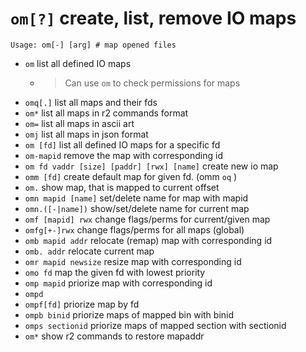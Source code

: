 <!-- TITLE: om -->

#  `om[?]` create, list, remove IO maps


```
Usage: om[-] [arg] # map opened files
```


- `om` list all defined IO maps
	- > Can use `om` to check permissions for maps
- `omq[.]` list all maps and their fds
- `om*` list all maps in r2 commands format
- `om=` list all maps in ascii art
- `omj` list all maps in json format
- `om [fd]` list all defined IO maps for a specific fd
- `om-mapid` remove the map with corresponding id
- `om fd vaddr [size] [paddr] [rwx] [name]` create new io map
- `omm [fd]` create default map for given fd. (omm `oq` )
- `om.` show map, that is mapped to current offset
- `omn mapid [name]` set/delete name for map with mapid
- `omn.([-|name])` show/set/delete name for current map
- `omf [mapid] rwx` change flags/perms for current/given map
- `omfg[+-]rwx` change flags/perms for all maps (global)
- `omb mapid addr` relocate (remap) map with corresponding id
- `omb. addr` relocate current map
- `omr mapid newsize` resize map with corresponding id
- `omo fd` map the given fd with lowest priority
- `omp mapid` priorize map with corresponding id
- `ompd` 
- `ompf[fd]` priorize map by fd
- `ompb binid` priorize maps of mapped bin with binid
- `omps sectionid` priorize maps of mapped section with sectionid
- `om*` show r2 commands to restore mapaddr

<p hidden>om omq om* om= omj omm om. omn omn. omf omfg omb omb. omr omp ompf ompb omps om*</p>